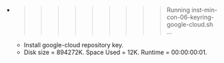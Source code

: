 * >>>>>>>>> Running inst-min-con-06-keyring-google-cloud.sh ...
  * Install google-cloud repository key.
  * Disk size = 894272K. Space Used = 12K. Runtime = 00:00:00:01.
